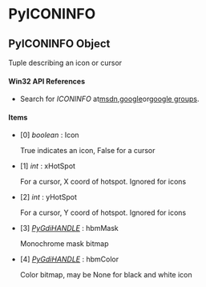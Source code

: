 # PyICONINFO

## PyICONINFO Object

Tuple describing an icon or cursor

#### Win32 API References


  - Search for *ICONINFO* at[msdn](#http://search.msdn.microsoft.com/search/results.aspx?view=msdn&query=iconinfo),[google](#http://www.google.com/search?q=iconinfo)or[google groups](#http://groups.google.com/groups?q=iconinfo)\.

#### Items


  - \[0\] *boolean* : Icon

    True indicates an icon, False for a cursor

  - \[1\] *int* : xHotSpot

    For a cursor, X coord of hotspot\.  Ignored for icons

  - \[2\] *int* : yHotSpot

    For a cursor, Y coord of hotspot\.  Ignored for icons

  - \[3\] *[PyGdiHANDLE](#pygdihandle)* : hbmMask

    Monochrome mask bitmap

  - \[4\] *[PyGdiHANDLE](#pygdihandle)* : hbmColor

    Color bitmap, may be None for black and white icon